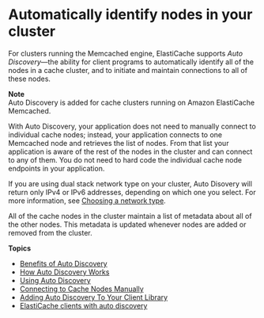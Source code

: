 # Automatically identify nodes in your cluster<a name="AutoDiscovery"></a>

For clusters running the Memcached engine, ElastiCache supports *Auto Discovery*—the ability for client programs to automatically identify all of the nodes in a cache cluster, and to initiate and maintain connections to all of these nodes\. 

**Note**  
Auto Discovery is added for cache clusters running on Amazon ElastiCache Memcached\.

With Auto Discovery, your application does not need to manually connect to individual cache nodes; instead, your application connects to one Memcached node and retrieves the list of nodes\. From that list your application is aware of the rest of the nodes in the cluster and can connect to any of them\. You do not need to hard code the individual cache node endpoints in your application\.

If you are using dual stack network type on your cluster, Auto Disovery will return only IPv4 or IPv6 addresses, depending on which one you select\. For more information, see [Choosing a network type](network-type.md)\.

All of the cache nodes in the cluster maintain a list of metadata about all of the other nodes\. This metadata is updated whenever nodes are added or removed from the cluster\.

**Topics**
+ [Benefits of Auto Discovery](AutoDiscovery.Benefits.md)
+ [How Auto Discovery Works](AutoDiscovery.HowAutoDiscoveryWorks.md)
+ [Using Auto Discovery](AutoDiscovery.Using.md)
+ [Connecting to Cache Nodes Manually](AutoDiscovery.Manual.md)
+ [Adding Auto Discovery To Your Client Library](AutoDiscovery.AddingToYourClientLibrary.md)
+ [ElastiCache clients with auto discovery](Clients.md)